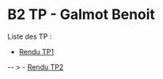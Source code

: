 # B2 TP - Galmot Benoit

Liste des TP :

- [Rendu TP1](https://github.com/BenoitYnov/Tp-ccna2/blob/master/tp/tp1.md)  

-- > - [Rendu TP2](https://github.com/BenoitYnov/Tp-ccna2/blob/master/tp/tp2.md)
